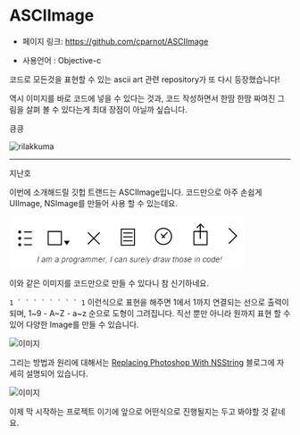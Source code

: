 ASCIImage
==================================================
- 페이지 링크: https://github.com/cparnot/ASCIImage

- 사용언어 : Objective-c

코드로 모든것을 표현할 수 있는 ascii art 관련 repository가 또 다시 등장했습니다!

역시 이미지를 바로 코드에 넣을 수 있다는 것과, 코드 작성하면서 한땀 한땀 짜여진 그림을 살펴 볼 수 있다는게 최대 장점이 아닐까 싶습니다.

킁킁

![rilakkuma](http://lh5.ggpht.com/-mJH8eNK51Es/U3df0FktGSI/AAAAAAAAdrY/s7kmz-QhPXo/w700/rilakkuma_21.png)

- - -
지난호


이번에 소개해드릴 깃헙 트랜드는 ASCIImage입니다. 코드만으로 아주 손쉽게 UIImage, NSImage를 만들어 사용 할 수 있는데요.

![이미지](../img/008-17-01.png)

이와 같은 이미지를 코드만으로 만들 수 있다니 참 신기하네요.

```1 ` ` ` ` ` ` ` ` 1``` 이런식으로 표현을 해주면 1에서 1까지 연결되는 선으로
출력이 되며, 1~9 - A~Z - a~z 순으로 도형이 그려집니다.
직선 뿐만 아니라 원까지 표현 할 수 있어 다양한 Image를 만들 수 있습니다.


![이미지](../img/008-17-02.png)

그리는 방법과 원리에 대해서는 [Replacing Photoshop With NSString](http://cocoamine.net/blog/2015/03/20/replacing-photoshop-with-nsstring/) 블로그에 자세히 설명되어 있습니다. 

![이미지](../img/008-17-03.png)

이제 막 시작하는 프로젝트 이기에 앞으로 어떤식으로 진행될지는 두고 봐야할 것 같네요.